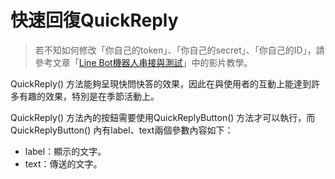 # 快速回復QuickReply
> 若不知如何修改「你自己的token」、「你自己的secret」、「你自己的ID」，請參考文章「[Line Bot機器人串接與測試](/classification/lineBot/66)」中的影片教學。

QuickReply() 方法能夠呈現快問快答的效果，因此在與使用者的互動上能達到許多有趣的效果，特別是在季節活動上。

QuickReply() 方法內的按鈕需要使用QuickReplyButton() 方法才可以執行，而QuickReplyButton() 內有label、text兩個參數內容如下：

* label：顯示的文字。
* text：傳送的文字。
